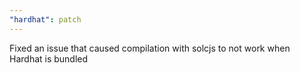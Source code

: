 ```yaml
---
"hardhat": patch
---
```


Fixed an issue that caused compilation with solcjs to not work when Hardhat is bundled
